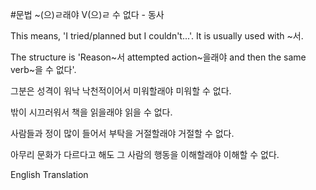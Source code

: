 #문법
~(으)ㄹ래야 V(으)ㄹ 수 없다 - 동사

This means, 'I tried/planned but I couldn't...'.
It is usually used with ~서.

The structure is 'Reason~서 attempted action~을래야 and then the same verb~을 수 없다'.

그분은 성격이 워낙 낙천적이어서 미워할래야 미워할 수 없다.

밖이 시끄러워서 책을 읽을래야 읽을 수 없다.

사람들과 정이 많이 들어서 부탁을 거절할래야 거절할 수 없다.

아무리 문화가 다르다고 해도 그 사람의 행동을 이해할래야 이해할 수 없다.

English Translation